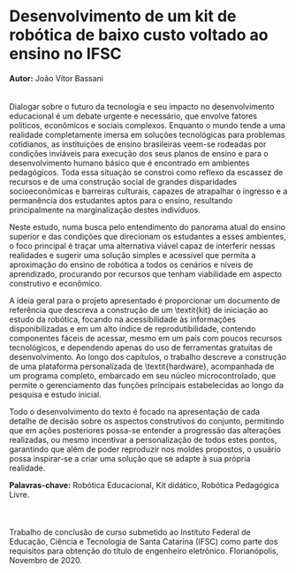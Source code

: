 # Desenvolvimento de um kit de robótica de baixo custo voltado ao ensino no IFSC
**Autor:** João Vitor Bassani
\
\
\
Dialogar sobre o futuro da tecnologia e seu impacto no desenvolvimento educacional é um debate urgente e necessário, que envolve fatores políticos, econômicos e sociais complexos. Enquanto o mundo tende a uma realidade completamente imersa em soluções tecnológicas para problemas cotidianos, as instituições de ensino brasileiras veem-se rodeadas por condições inviáveis para execução dos seus planos de ensino e para o desenvolvimento humano básico que é encontrado em ambientes pedagógicos. Toda essa situação se constroi como reflexo da escassez de recursos e de uma construção social de grandes disparidades socioeconômicas e barreiras culturais, capazes de atrapalhar o ingresso e a permanência dos estudantes aptos para o ensino, resultando principalmente na marginalização destes indivíduos.
 
 Neste estudo, numa busca pelo entendimento do panorama atual do ensino superior e das condições que direcionam os estudantes a esses ambientes, o foco principal é traçar uma alternativa viável capaz de interferir nessas realidades e sugerir uma solução simples e acessível que permita a aproximação do ensino de robótica a todos os cenários e níveis de aprendizado, procurando por recursos que tenham viabilidade em aspecto construtivo e econômico.
 
 A ideia geral para o projeto apresentado é proporcionar um documento de referência que descreva a construção de um \textit{kit} de iniciação ao estudo da robótica, focando na acessibilidade às informações disponibilizadas e em um alto índice de reprodutibilidade, contendo componentes fáceis de acessar, mesmo em um país com poucos recursos tecnológicos, e dependendo apenas do uso de ferramentas gratuitas de desenvolvimento. Ao longo dos capítulos, o trabalho descreve a construção de uma plataforma personalizada de \textit{hardware}, acompanhada de um programa completo, embarcado em seu núcleo microcontrolado, que permite o gerenciamento das funções principais estabelecidas ao longo da pesquisa e estudo inicial.
 
 Todo o desenvolvimento do texto é focado na apresentação de cada detalhe de decisão sobre os aspectos construtivos do conjunto, permitindo que em ações posteriores possa-se entender a progressão das alterações realizadas, ou mesmo incentivar a personalização de todos estes pontos, garantindo que além de poder reproduzir nos moldes propostos, o usuário possa inspirar-se a criar uma solução que se adapte à sua própria realidade.

**Palavras-chave:** Robótica Educacional, Kit didático, Robótica Pedagógica Livre.
\
\
\
\
Trabalho de conclusão de curso submetido ao Instituto Federal de Educação, Ciência e Tecnologia de Santa Catarina (IFSC) como parte dos requisitos para obtenção do título de engenheiro eletrônico. Florianópolis, Novembro de 2020.